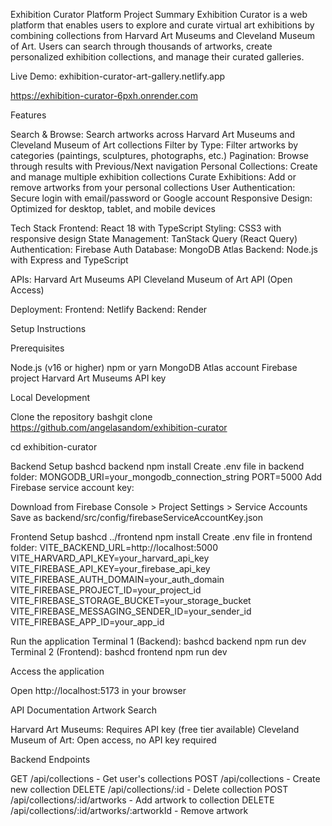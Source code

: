 Exhibition Curator Platform
Project Summary
Exhibition Curator is a web platform that enables users to explore and curate virtual art exhibitions by combining collections from Harvard Art Museums and Cleveland Museum of Art. Users can search through thousands of artworks, create personalized exhibition collections, and manage their curated galleries.

Live Demo: exhibition-curator-art-gallery.netlify.app

https://exhibition-curator-6pxh.onrender.com

Features

Search & Browse: Search artworks across Harvard Art Museums and Cleveland Museum of Art collections
Filter by Type: Filter artworks by categories (paintings, sculptures, photographs, etc.)
Pagination: Browse through results with Previous/Next navigation
Personal Collections: Create and manage multiple exhibition collections
Curate Exhibitions: Add or remove artworks from your personal collections
User Authentication: Secure login with email/password or Google account
Responsive Design: Optimized for desktop, tablet, and mobile devices

Tech Stack
Frontend: React 18 with TypeScript
Styling: CSS3 with responsive design
State Management: TanStack Query (React Query)
Authentication: Firebase Auth
Database: MongoDB Atlas
Backend: Node.js with Express and TypeScript

APIs:
Harvard Art Museums API
Cleveland Museum of Art API (Open Access)

Deployment:
Frontend: Netlify
Backend: Render

Setup Instructions

Prerequisites

Node.js (v16 or higher)
npm or yarn
MongoDB Atlas account
Firebase project
Harvard Art Museums API key

Local Development

Clone the repository
bashgit clone https://github.com/angelasandom/exhibition-curator

cd exhibition-curator

Backend Setup
bashcd backend
npm install
Create .env file in backend folder:
MONGODB_URI=your_mongodb_connection_string
PORT=5000
Add Firebase service account key:

Download from Firebase Console > Project Settings > Service Accounts
Save as backend/src/config/firebaseServiceAccountKey.json


Frontend Setup
bashcd ../frontend
npm install
Create .env file in frontend folder:
VITE_BACKEND_URL=http://localhost:5000
VITE_HARVARD_API_KEY=your_harvard_api_key
VITE_FIREBASE_API_KEY=your_firebase_api_key
VITE_FIREBASE_AUTH_DOMAIN=your_auth_domain
VITE_FIREBASE_PROJECT_ID=your_project_id
VITE_FIREBASE_STORAGE_BUCKET=your_storage_bucket
VITE_FIREBASE_MESSAGING_SENDER_ID=your_sender_id
VITE_FIREBASE_APP_ID=your_app_id

Run the application
Terminal 1 (Backend):
bashcd backend
npm run dev
Terminal 2 (Frontend):
bashcd frontend
npm run dev

Access the application

Open http://localhost:5173 in your browser



API Documentation
Artwork Search

Harvard Art Museums: Requires API key (free tier available)
Cleveland Museum of Art: Open access, no API key required

Backend Endpoints

GET /api/collections - Get user's collections
POST /api/collections - Create new collection
DELETE /api/collections/:id - Delete collection
POST /api/collections/:id/artworks - Add artwork to collection
DELETE /api/collections/:id/artworks/:artworkId - Remove artwork

